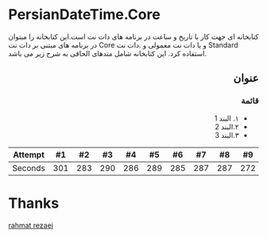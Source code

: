 # PersianDateTime.Core
کتابخانه ای جهت کار با تاریخ و ساعت در برنامه های دات نت است.این کتابخانه را میتوان در برنامه های مبتنی بر دات نت Core و یا دات نت معمولی و .دات نت Standard استفاده کرد.
این کتابخانه شامل متدهای الحاقی به شرح زیر می باشد.

## <div dir="rtl">عنوان</div>

### <div dir="rtl">قائمة</div>
<div dir="rtl"><ul>
  <li>١. البند 1</li>
  <li>٢.البند 2</li>
  <li>٣.البند 3</li>
</ul></div>

Attempt | #1 | #2 | #3 | #4 | #5 | #6 | #7 | #8 | #9 | #10 | #11
--- | --- | --- | --- |--- |--- |--- |--- |--- |--- |--- |---
Seconds | 301 | 283 | 290 | 286 | 289 | 285 | 287 | 287 | 272 | 276 | 269

# Thanks
[rahmat rezaei](http://www.codeplex.com/site/users/view/rahmatrezaei)


